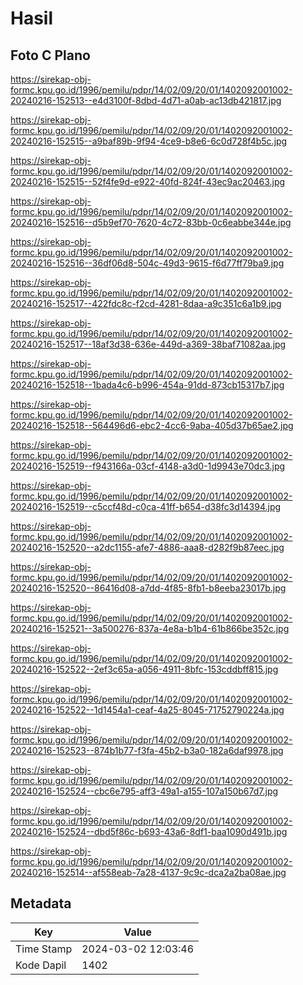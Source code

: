 # Hasil

## Foto C Plano

https://sirekap-obj-formc.kpu.go.id/1996/pemilu/pdpr/14/02/09/20/01/1402092001002-20240216-152513--e4d3100f-8dbd-4d71-a0ab-ac13db421817.jpg

https://sirekap-obj-formc.kpu.go.id/1996/pemilu/pdpr/14/02/09/20/01/1402092001002-20240216-152515--a9baf89b-9f94-4ce9-b8e6-6c0d728f4b5c.jpg

https://sirekap-obj-formc.kpu.go.id/1996/pemilu/pdpr/14/02/09/20/01/1402092001002-20240216-152515--52f4fe9d-e922-40fd-824f-43ec9ac20463.jpg

https://sirekap-obj-formc.kpu.go.id/1996/pemilu/pdpr/14/02/09/20/01/1402092001002-20240216-152516--d5b9ef70-7620-4c72-83bb-0c6eabbe344e.jpg

https://sirekap-obj-formc.kpu.go.id/1996/pemilu/pdpr/14/02/09/20/01/1402092001002-20240216-152516--36df06d8-504c-49d3-9615-f6d77ff79ba9.jpg

https://sirekap-obj-formc.kpu.go.id/1996/pemilu/pdpr/14/02/09/20/01/1402092001002-20240216-152517--422fdc8c-f2cd-4281-8daa-a9c351c6a1b9.jpg

https://sirekap-obj-formc.kpu.go.id/1996/pemilu/pdpr/14/02/09/20/01/1402092001002-20240216-152517--18af3d38-636e-449d-a369-38baf71082aa.jpg

https://sirekap-obj-formc.kpu.go.id/1996/pemilu/pdpr/14/02/09/20/01/1402092001002-20240216-152518--1bada4c6-b996-454a-91dd-873cb15317b7.jpg

https://sirekap-obj-formc.kpu.go.id/1996/pemilu/pdpr/14/02/09/20/01/1402092001002-20240216-152518--564496d6-ebc2-4cc6-9aba-405d37b65ae2.jpg

https://sirekap-obj-formc.kpu.go.id/1996/pemilu/pdpr/14/02/09/20/01/1402092001002-20240216-152519--f943166a-03cf-4148-a3d0-1d9943e70dc3.jpg

https://sirekap-obj-formc.kpu.go.id/1996/pemilu/pdpr/14/02/09/20/01/1402092001002-20240216-152519--c5ccf48d-c0ca-41ff-b654-d38fc3d14394.jpg

https://sirekap-obj-formc.kpu.go.id/1996/pemilu/pdpr/14/02/09/20/01/1402092001002-20240216-152520--a2dc1155-afe7-4886-aaa8-d282f9b87eec.jpg

https://sirekap-obj-formc.kpu.go.id/1996/pemilu/pdpr/14/02/09/20/01/1402092001002-20240216-152520--86416d08-a7dd-4f85-8fb1-b8eeba23017b.jpg

https://sirekap-obj-formc.kpu.go.id/1996/pemilu/pdpr/14/02/09/20/01/1402092001002-20240216-152521--3a500276-837a-4e8a-b1b4-61b866be352c.jpg

https://sirekap-obj-formc.kpu.go.id/1996/pemilu/pdpr/14/02/09/20/01/1402092001002-20240216-152522--2ef3c65a-a056-4911-8bfc-153cddbff815.jpg

https://sirekap-obj-formc.kpu.go.id/1996/pemilu/pdpr/14/02/09/20/01/1402092001002-20240216-152522--1d1454a1-ceaf-4a25-8045-71752790224a.jpg

https://sirekap-obj-formc.kpu.go.id/1996/pemilu/pdpr/14/02/09/20/01/1402092001002-20240216-152523--874b1b77-f3fa-45b2-b3a0-182a6daf9978.jpg

https://sirekap-obj-formc.kpu.go.id/1996/pemilu/pdpr/14/02/09/20/01/1402092001002-20240216-152524--cbc6e795-aff3-49a1-a155-107a150b67d7.jpg

https://sirekap-obj-formc.kpu.go.id/1996/pemilu/pdpr/14/02/09/20/01/1402092001002-20240216-152524--dbd5f86c-b693-43a6-8df1-baa1090d491b.jpg

https://sirekap-obj-formc.kpu.go.id/1996/pemilu/pdpr/14/02/09/20/01/1402092001002-20240216-152514--af558eab-7a28-4137-9c9c-dca2a2ba08ae.jpg


## Metadata

| Key        | Value               |
| ---------- | ------------------- |
| Time Stamp | 2024-03-02 12:03:46 |
| Kode Dapil | 1402                |



